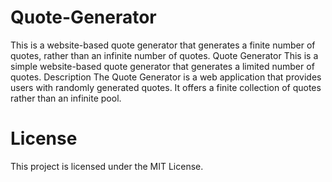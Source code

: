 # Quote-Generator
This is a website-based quote generator that generates a finite number of quotes, rather than an infinite number of quotes. Quote Generator This is a simple website-based quote generator that generates a limited number of quotes.
Description The Quote Generator is a web application that provides users with randomly generated quotes. It offers a finite collection of quotes rather than an infinite pool.

# License
This project is licensed under the MIT License.
